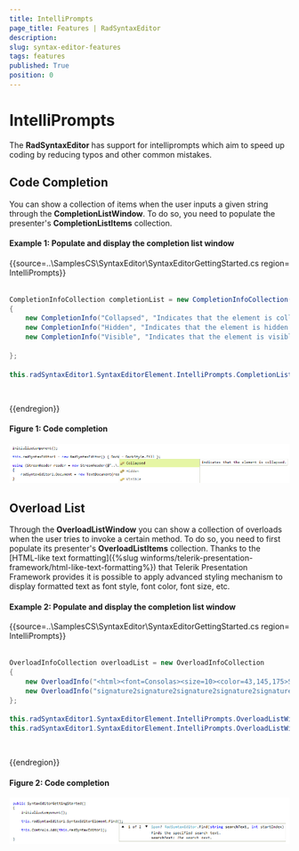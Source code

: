 ```yaml
---
title: IntelliPrompts
page_title: Features | RadSyntaxEditor
description:   
slug: syntax-editor-features
tags: features
published: True
position: 0
---
```


# IntelliPrompts

The **RadSyntaxEditor** has support for intelliprompts which aim to speed up coding by reducing typos and other common mistakes.

## Code Completion

You can show a collection of items when the user inputs a given string through the **CompletionListWindow**. To do so, you need to populate the presenter's **CompletionListItems** collection.

#### Example 1: Populate and display the completion list window

{{source=..\SamplesCS\SyntaxEditor\SyntaxEditorGettingStarted.cs region= IntelliPrompts}}

````C#
            
CompletionInfoCollection completionList = new CompletionInfoCollection()
{
    new CompletionInfo("Collapsed", "Indicates that the element is collapsed.", Image.FromFile(@"../../SyntaxEditor/Entity-Enum.png")),
    new CompletionInfo("Hidden", "Indicates that the element is hidden.",Image.FromFile(@"../../SyntaxEditor/Entity-Enum.png")),
    new CompletionInfo("Visible", "Indicates that the element is visible." ,Image.FromFile(@"../../SyntaxEditor/Entity-Enum.png")),

};

this.radSyntaxEditor1.SyntaxEditorElement.IntelliPrompts.CompletionListWindow.Presenter.CompletionListItems = completionList;

````
````VB.NET


````

{{endregion}} 

#### Figure 1: Code completion
![features-intellipropmpts001](images/intelliprompts001.png)

## Overload List

Through the **OverloadListWindow** you can show a collection of overloads when the user tries to invoke a certain method. To do so, you need to first populate its presenter's **OverloadListItems** collection. Thanks to the [HTML-like text formatting]({%slug winforms/telerik-presentation-framework/html-like-text-formatting%}) that Telerik Presentation Framework provides it is possible to apply advanced styling mechanism to display formatted text as font style, font color, font size, etc.

#### Example 2: Populate and display the completion list window

{{source=..\SamplesCS\SyntaxEditor\SyntaxEditorGettingStarted.cs region= IntelliPrompts}}

````C#
            
OverloadInfoCollection overloadList = new OverloadInfoCollection
{
    new OverloadInfo("<html><font=Consolas><size=10><color=43,145,175>Span<color=Black>? <color=43,145,175>RadSyntaxEditor<color=Black>.Find(<color=Blue><b>string <color=Black>searchText</b>, <color=Blue>int <color=Black>startIndex)", "<html><font=Consolas><size=10>Finds the specified search text.<br><b><i>searchText:</b> The search text.</i>"),
    new OverloadInfo("signature2signature2signature2signature2signature2", "description2"),
};

this.radSyntaxEditor1.SyntaxEditorElement.IntelliPrompts.OverloadListWindow.Presenter.OverloadListItems = overloadList;
this.radSyntaxEditor1.SyntaxEditorElement.IntelliPrompts.OverloadListWindow.Show();

````
````VB.NET


````

{{endregion}} 

#### Figure 2: Code completion
![features-intellipropmpts001](images/intelliprompts002.png) 